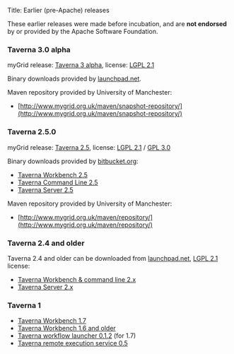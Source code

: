 Title: Earlier (pre-Apache) releases

<div class="alert alert-warning" role="alert"><span class="glyphicon glyphicon-warning-sign" aria-hidden="true"></span>
These earlier releases were made before incubation, and are 
<strong>not endorsed</strong> by or provided by the Apache Software Foundation. 
</div>


### Taverna 3.0 alpha

myGrid release: [Taverna 3 alpha](http://www.taverna.org.uk/developers/work-in-progress/taverna-3/),
license: [LGPL 2.1](https://www.gnu.org/licenses/lgpl-2.1.html)

Binary downloads provided by [launchpad.net](https://launchpad.net/taverna/t3/).

Maven repository provided by University of Manchester:

  - [http://www.mygrid.org.uk/maven/snapshot-repository/](http://www.mygrid.org.uk/maven/snapshot-repository/)


### Taverna 2.5.0

myGrid release: [Taverna 2.5](http://www.taverna.org.uk/download/), license: [LGPL 2.1](https://www.gnu.org/licenses/lgpl-2.1.html)
 / [GPL 3.0](https://www.gnu.org/licenses/gpl-3.0.html)

Binary downloads provided by [bitbucket.org](https://bitbucket.org/):

  - [Taverna Workbench 2.5](https://bitbucket.org/taverna/taverna-workbench-product/downloads/)
  - [Taverna Command Line 2.5](https://bitbucket.org/taverna/taverna-commandline-product/downloads)
  - [Taverna Server 2.5](https://launchpad.net/taverna-server/+milestone/2.5.4)

Maven repository provided by University of Manchester:

  - [http://www.mygrid.org.uk/maven/repository/](http://www.mygrid.org.uk/maven/repository/)

### Taverna 2.4 and older

Taverna 2.4 and older can be downloaded from [launchpad.net](https://launchpad.net/), [LGPL 2.1](https://www.gnu.org/licenses/lgpl-2.1.html) license:

 - [Taverna Workbench & command line 2.x](https://launchpad.net/taverna/)
 - [Taverna Server 2.x](https://launchpad.net/taverna-server/)

### Taverna 1

 - [Taverna Workbench 1.7](http://www.mygrid.org.uk/tools/taverna/taverna-download/)
 - [Taverna Workbench 1.6 and older](http://sourceforge.net/projects/taverna/files/)
 - [Taverna workflow launcher 0.1.2](http://prdownloads.sourceforge.net/taverna/workflowlauncher-0.1.2.zip?download) (for 1.7)
 - [Taverna remote execution service 0.5](http://sourceforge.net/projects/taverna/files/taverna%20utilities/utils/)
